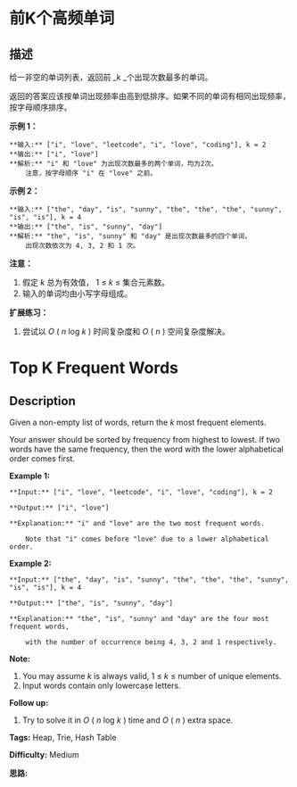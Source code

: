 # 前K个高频单词

## 描述

给一非空的单词列表，返回前  _k  _个出现次数最多的单词。

返回的答案应该按单词出现频率由高到低排序。如果不同的单词有相同出现频率，按字母顺序排序。

**示例 1：**

    
    
    **输入:** ["i", "love", "leetcode", "i", "love", "coding"], k = 2
    **输出:** ["i", "love"]
    **解析:** "i" 和 "love" 为出现次数最多的两个单词，均为2次。
        注意，按字母顺序 "i" 在 "love" 之前。
    



**示例 2：**

    
    
    **输入:** ["the", "day", "is", "sunny", "the", "the", "the", "sunny", "is", "is"], k = 4
    **输出:** ["the", "is", "sunny", "day"]
    **解析:** "the", "is", "sunny" 和 "day" 是出现次数最多的四个单词，
        出现次数依次为 4, 3, 2 和 1 次。
    



**注意：**

  1. 假定 _k_ 总为有效值， 1 ≤ _k_ ≤ 集合元素数。
  2. 输入的单词均由小写字母组成。



**扩展练习：**

  1. 尝试以  _O_ ( _n_ log _k_ ) 时间复杂度和  _O_ ( _n_ ) 空间复杂度解决。



# Top K Frequent Words

## Description



Given a non-empty list of words, return the _k_ most frequent elements.

Your answer should be sorted by frequency from highest to lowest. If two words have the same frequency, then the word with the lower alphabetical order comes first.

**Example 1:**  

    
    
    **Input:** ["i", "love", "leetcode", "i", "love", "coding"], k = 2
    **Output:** ["i", "love"]
    **Explanation:** "i" and "love" are the two most frequent words.
        Note that "i" comes before "love" due to a lower alphabetical order.
    

**Example 2:**  

    
    
    **Input:** ["the", "day", "is", "sunny", "the", "the", "the", "sunny", "is", "is"], k = 4
    **Output:** ["the", "is", "sunny", "day"]
    **Explanation:** "the", "is", "sunny" and "day" are the four most frequent words,
        with the number of occurrence being 4, 3, 2 and 1 respectively.
    

**Note:**  

  1. You may assume _k_ is always valid, 1 ≤ _k_ ≤ number of unique elements.
  2. Input words contain only lowercase letters.

**Follow up:**  

  1. Try to solve it in _O_ ( _n_ log _k_ ) time and _O_ ( _n_ ) extra space.


**Tags:** Heap, Trie, Hash Table

**Difficulty:** Medium

**思路:**
